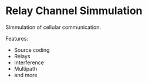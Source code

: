# Relay Channel Simmulation

Simmulation of cellular communication.

Features:
- Source coding
- Relays
- Interference
- Multipath
- and more
